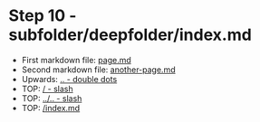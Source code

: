 # Step 10 - subfolder/deepfolder/index.md

* First markdown file: [page.md](page.md)
* Second markdown file: [another-page.md](another-page.md)
* Upwards: [.. - double dots](..)
* TOP: [/ - slash](/)
* TOP: [../.. - slash](../..)
* TOP: [/index.md](/index.md)
